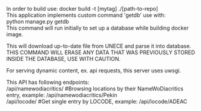 In order to build use: docker build -t [mytag] ./[path-to-repo] <br />
This application implements custom command 'getdb' use with: <br />
python manage.py getdb <br />
This command will run initially to set up a database while building docker image. <br />

This will download up-to-date file from UNECE and parse it into database. <br />
THIS COMMAND WILL ERASE ANY DATA THAT WAS PREVIOUSLY STORED INSIDE THE DATABASE, USE WITH CAUTION. <br />

For serving dynamic content, ex. api requests, this server uses uwsgi. <br />

This API has following endpoints: <br />
/api/namewodiacritics/<str> #Browsing locations by their NameWoDiacritics entry, example: /api/namewodiacritics/Pekin <br />
/api/locode/<str>           #Get single entry by LOCODE, example: /api/locode/ADEAC <br />
